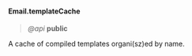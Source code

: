 #### Email.templateCache   
> *@api* **public**  

A cache of compiled templates organi(sz)ed by name.

<div class="code-header addGitHubLink" data-file="lib/email.js#L692"> &nbsp;</div><pre class=" language-javascript hideCode api"></pre> 
